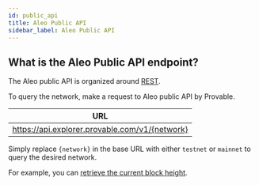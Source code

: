 ```yaml
---
id: public_api
title: Aleo Public API
sidebar_label: Aleo Public API
---
```

## What is the Aleo Public API endpoint?

The Aleo public API is organized around [REST](https://en.wikipedia.org/wiki/Representational_state_transfer).

To query the network, make a request to Aleo public API by Provable.

<!-- markdown-link-check-disable -->
| URL              |
|------------------|
| https://api.explorer.provable.com/v1/{network} |


Simply replace `{network}` in the base URL with either `testnet` or `mainnet` to query the desired network.

For example, you can [retrieve the current block height](https://api.explorer.provable.com/v1/testnet/block/height/latest).
<!-- markdown-link-check-enable -->
